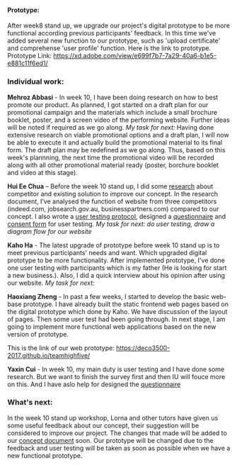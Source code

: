 #### Prototype:
After week8 stand up, we upgrade our project's digital prototype to be more functional according previous participants' feedback. In this time we've added several new function to our prototype, such as 'upload certificate' and comprehense 'user profile' function. Here is the link to prototype.
Prototype Link: https://xd.adobe.com/view/e699f7b7-7a29-40a6-b1e5-e881c11f6ed1/

### Individual work: 
**Mehroz Abbasi** - In week 10, I have been doing research on how to best promote our product. As planned, I got started on a draft plan for our promotional campaign and the materials which include a small brochure booklet, poster, and a screen video of the performing website. Further ideas will be noted if required as we go along. *My task for next:* Having done extensive research on viable promotional options and a draft plan, I will now be able to execute it and actually build the promotional material to its final form. The draft plan may be redefined as we go along. Thus, based on this week's plannning, the next time the promotional video will be recorded along with all other promotional material ready (poster, borchure booklet and video at this stage).

**Hui Ee Chua** – Before the week 10 stand up, I did some [research]( https://github.com/deco3500-2017/teamhighfive/blob/master/Week%2010%20stand%20up/research.md) about competitor and existing solution to improve our concept. In the research document, I’ve analysed the function of website from three competitors (indeed.com, jobsearch.gov.au, businesspartners.com) compared to our concept. I also wrote a [user testing protocol](https://github.com/deco3500-2017/teamhighfive/blob/master/Week%2010%20stand%20up/User%20Testing%202/usertesting-protocol.md), designed a [questionnaire](https://goo.gl/forms/VHBIwYqgkEk421xG3
) and [consent form]( https://github.com/deco3500-2017/teamhighfive/blob/master/Week%2010%20stand%20up/User%20Testing%202/Informed%20consent%20form.pdf) for user testing. *My task for next: do user testing, draw a diagram flow for our website*

**Kaho Ha** - The latest upgrade of prototype before week 10 stand up is to meet previous participants' needs and want. Which upgraded digital prototype to be more functionality. After implemented prototype, I've done one user testing with participants which is my father (He is looking for start a new business.). Also, I did a quick interview about his opinion after using our website. *My task for next:*

**Haoxiang Zheng** - In past a few weeks, I started to develop the basic web-base prototype. I have already built the static frontend web pages based on the digital prototype which done by Kaho. We have discussion of the layout of pages. Then some user test had been going through. In next stage, I am going to implement more functional web applications based on the new version of prototype.

This is the link of our web prototype:
https://deco3500-2017.github.io/teamhighfive/

**Yaxin Cui** - In week 10, my main duty is user testing and I have done some research. But we want to finish the survey first and then IU will fouce more on this. And I have aslo help for designed the [questionnaire](https://goo.gl/forms/VHBIwYqgkEk421xG3
)




### What's next:

In the week 10 stand up workshop, Lorna and other tutors have given us some useful feedback about our concept, their suggestion will be considered to improve our project. The changes that made will be added to our [concept document]( https://github.com/deco3500-2017/teamhighfive/blob/master/README.md) soon. Our prototype will be changed due to the feedback and user testing will be taken as soon as possible when we have a new functional prototype.
